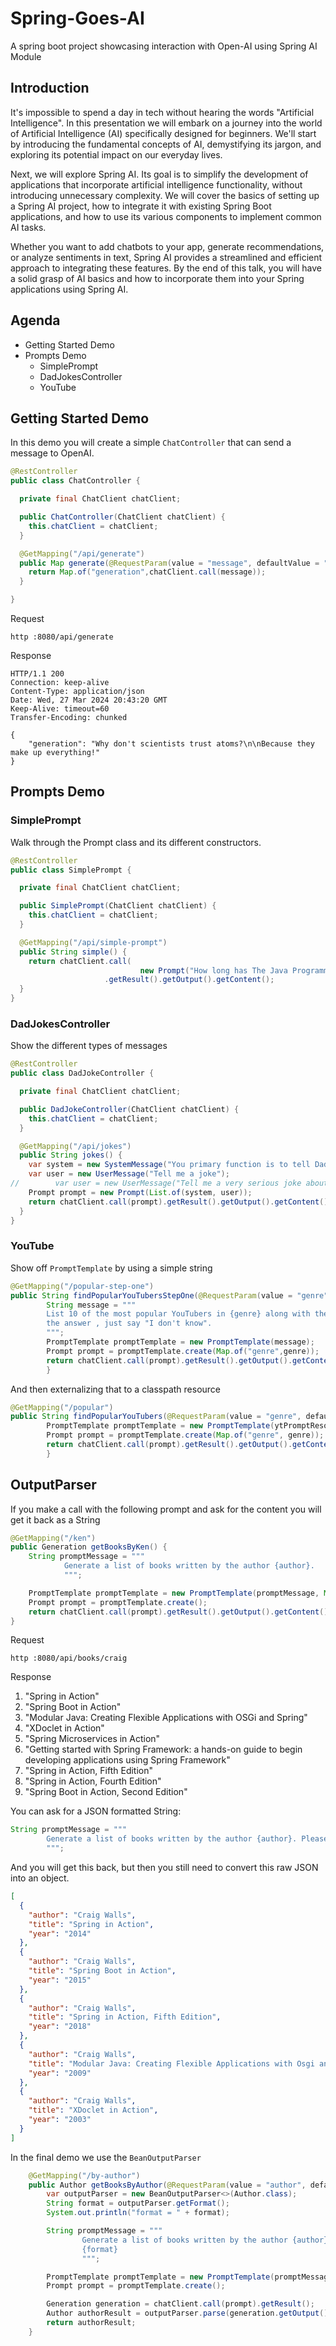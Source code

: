 # Spring-Goes-AI

A spring boot project showcasing interaction with Open-AI using Spring AI Module

## Introduction
It's impossible to spend a day in tech without hearing the words "Artificial Intelligence". In this presentation we will embark on a journey into the world of Artificial Intelligence (AI) specifically designed for beginners. We'll start by introducing the fundamental concepts of AI, demystifying its jargon, and exploring its potential impact on our everyday lives.

Next, we will explore Spring AI. Its goal is to simplify the development of applications that incorporate artificial intelligence functionality, without introducing unnecessary complexity. We will cover the basics of setting up a Spring AI project, how to integrate it with existing Spring Boot applications, and how to use its various components to implement common AI tasks.

Whether you want to add chatbots to your app, generate recommendations, or analyze sentiments in text, Spring AI provides a streamlined and efficient approach to integrating these features. By the end of this talk, you will have a solid grasp of AI basics and how to incorporate them into your Spring applications using Spring AI.

## Agenda

- Getting Started Demo
- Prompts Demo
    - SimplePrompt
    - DadJokesController
    - YouTube

## Getting Started Demo

In this demo you will create a simple `ChatController` that can send a message to OpenAI.

```java
@RestController
public class ChatController {

  private final ChatClient chatClient;

  public ChatController(ChatClient chatClient) {
    this.chatClient = chatClient;
  }

  @GetMapping("/api/generate")
  public Map generate(@RequestParam(value = "message", defaultValue = "Tell me a Dad Joke") String message) {
    return Map.of("generation",chatClient.call(message));
  }

}
```

Request

```
http :8080/api/generate
```

Response

```
HTTP/1.1 200
Connection: keep-alive
Content-Type: application/json
Date: Wed, 27 Mar 2024 20:43:20 GMT
Keep-Alive: timeout=60
Transfer-Encoding: chunked

{
    "generation": "Why don't scientists trust atoms?\n\nBecause they make up everything!"
}
```
## Prompts Demo


### SimplePrompt

Walk through the Prompt class and its different constructors.

```java
@RestController
public class SimplePrompt {

  private final ChatClient chatClient;

  public SimplePrompt(ChatClient chatClient) {
    this.chatClient = chatClient;
  }

  @GetMapping("/api/simple-prompt")
  public String simple() {
    return chatClient.call(
                             new Prompt("How long has The Java Programming language been around?"))
                     .getResult().getOutput().getContent();
  }
}
```

### DadJokesController

Show the different types of messages

```java
@RestController
public class DadJokeController {

  private final ChatClient chatClient;

  public DadJokeController(ChatClient chatClient) {
    this.chatClient = chatClient;
  }

  @GetMapping("/api/jokes")
  public String jokes() {
    var system = new SystemMessage("You primary function is to tell Dad Jokes. If someone asks you for any other type of joke please tell them you only know Dad Jokes");
    var user = new UserMessage("Tell me a joke");
//        var user = new UserMessage("Tell me a very serious joke about the earth");
    Prompt prompt = new Prompt(List.of(system, user));
    return chatClient.call(prompt).getResult().getOutput().getContent();
  }
}
```

###  YouTube

Show off `PromptTemplate` by using a simple string

```java
@GetMapping("/popular-step-one")
public String findPopularYouTubersStepOne(@RequestParam(value = "genre", defaultValue = "tech") String genre) {
        String message = """
        List 10 of the most popular YouTubers in {genre} along with their current subscriber counts. If you don't know
        the answer , just say "I don't know".
        """;
        PromptTemplate promptTemplate = new PromptTemplate(message);
        Prompt prompt = promptTemplate.create(Map.of("genre",genre));
        return chatClient.call(prompt).getResult().getOutput().getContent();
        }
```

And then externalizing that to a classpath resource

```java
@GetMapping("/popular")
public String findPopularYouTubers(@RequestParam(value = "genre", defaultValue = "tech") String genre) {
        PromptTemplate promptTemplate = new PromptTemplate(ytPromptResource);
        Prompt prompt = promptTemplate.create(Map.of("genre", genre));
        return chatClient.call(prompt).getResult().getOutput().getContent();
        }
```
## OutputParser

If you make a call with the following prompt and ask for the content you will get it back as a String

```java
@GetMapping("/ken")
public Generation getBooksByKen() {
    String promptMessage = """
            Generate a list of books written by the author {author}.
            """;

    PromptTemplate promptTemplate = new PromptTemplate(promptMessage, Map.of("author","Ken Kousen"));
    Prompt prompt = promptTemplate.create();
    return chatClient.call(prompt).getResult().getOutput().getContent();
}
```

Request

```
http :8080/api/books/craig
```

Response

1. "Spring in Action"
2. "Spring Boot in Action"
3. "Modular Java: Creating Flexible Applications with OSGi and Spring"
4. "XDoclet in Action"
5. "Spring Microservices in Action"
6. "Getting started with Spring Framework: a hands-on guide to begin developing applications using Spring Framework"
7. "Spring in Action, Fifth Edition"
8. "Spring in Action, Fourth Edition"
9. "Spring Boot in Action, Second Edition"

You can ask for a JSON formatted String:

```java
String promptMessage = """
        Generate a list of books written by the author {author}. Please return it to me in JSON format.
        """;
```

And you will get this back, but then you still need to convert this raw JSON into an object.

```json
[
  {
    "author": "Craig Walls",
    "title": "Spring in Action",
    "year": "2014"
  },
  {
    "author": "Craig Walls",
    "title": "Spring Boot in Action",
    "year": "2015"
  },
  {
    "author": "Craig Walls",
    "title": "Spring in Action, Fifth Edition",
    "year": "2018"
  },
  {
    "author": "Craig Walls",
    "title": "Modular Java: Creating Flexible Applications with Osgi and Spring",
    "year": "2009"
  },
  {
    "author": "Craig Walls",
    "title": "XDoclet in Action",
    "year": "2003"
  }
]
```

In the final demo we use the `BeanOutputParser`

```java
    @GetMapping("/by-author")
    public Author getBooksByAuthor(@RequestParam(value = "author", defaultValue = "Ken Kousen") String author) {
        var outputParser = new BeanOutputParser<>(Author.class);
        String format = outputParser.getFormat();
        System.out.println("format = " + format);

        String promptMessage = """
                Generate a list of books written by the author {author}.
                {format}
                """;

        PromptTemplate promptTemplate = new PromptTemplate(promptMessage, Map.of("author",author,"format", format));
        Prompt prompt = promptTemplate.create();

        Generation generation = chatClient.call(prompt).getResult();
        Author authorResult = outputParser.parse(generation.getOutput().getContent());
        return authorResult;
    }
```